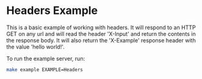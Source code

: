 # Headers Example

This is a basic example of working with headers. It will respond to an HTTP GET
on any url and will read the header 'X-Input' and return the contents in the
response body. It will also return the 'X-Example' response header with the
value 'hello world!'.

To run the example server, run:

```bash
make example EXAMPLE=Headers
```
